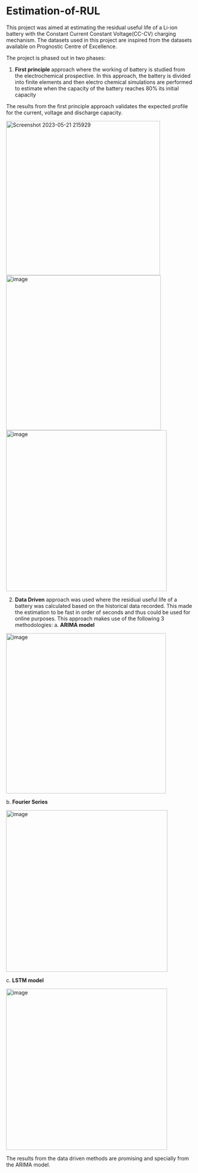 # Estimation-of-RUL

This project was aimed at estimating the residual useful life of a Li-ion battery with the Constant Current Constant Voltage(CC-CV) charging mechanism. The datasets used in this project are inspired from the datasets available on Prognostic Centre of Excellence.

The project is phased out in two phases:

1. **First principle** approach where the working of battery is studied from the electrochemical prospective. In this approach, the battery is divided into finite elements and then electro chemical simulations are performed to estimate when the capacity of the battery reaches 80% its initial capacity

The results from the first principle approach validates the expected profile for the current, voltage and discharge capacity. 

<img width="415" alt="Screenshot 2023-05-21 215929" src="https://github.com/JavalVyas2000/Estimation-of-RUL/assets/73403218/ffea3c6c-4f15-4319-ad0a-d748dc9b1c25">


<img width="417" alt="image" src="https://github.com/JavalVyas2000/Estimation-of-RUL/assets/73403218/e8dfd5e6-3eeb-43e7-8020-902d286c32c4">


<img width="433" alt="image" src="https://github.com/JavalVyas2000/Estimation-of-RUL/assets/73403218/f50881e1-1bd9-45ea-a9c9-cdc29b8c2126">

2. **Data Driven** approach was used where the residual useful life of a battery was calculated based on the historical data recorded. This made the estimation to be fast in order of seconds and thus could be used for online purposes. 
This approach makes use of the following 3 methodologies:
a. **ARIMA model** 

<img width="431" alt="image" src="https://github.com/JavalVyas2000/Estimation-of-RUL/assets/73403218/2474c520-d727-4baa-aeed-02a756cef8cf">

b. **Fourier Series**

<img width="435" alt="image" src="https://github.com/JavalVyas2000/Estimation-of-RUL/assets/73403218/a643ea8f-6bc8-456b-95c6-4c98206b46d1">

c. **LSTM model**

<img width="434" alt="image" src="https://github.com/JavalVyas2000/Estimation-of-RUL/assets/73403218/33874d22-9670-4600-b37b-a50dc90ef5fc">


The results from the data driven methods are promising and specially from the ARIMA model. 
